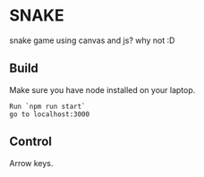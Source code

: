 # SNAKE
snake game using canvas and js? why not :D

Build
-----------------------
Make sure you have node installed on your laptop.

~~~~~~~~~~~~~~~~~~~~~~~~~~~~
Run `npm run start`
go to localhost:3000
~~~~~~~~~~~~~~~~~~~~~~~~~~~~~~~

Control
---------------
Arrow keys.
